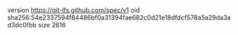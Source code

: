 version https://git-lfs.github.com/spec/v1
oid sha256:54e2337594f84486bf0a31394fae682c0d21e18dfdcf578a5a29da3ad3dc0fbb
size 2616
